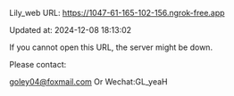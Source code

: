 Lily_web URL: https://1047-61-165-102-156.ngrok-free.app

Updated at: 2024-12-08 18:13:02

If you cannot open this URL, the server might be down.

Please contact: 

goley04@foxmail.com Or Wechat:GL_yeaH
